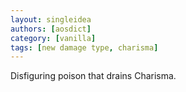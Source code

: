 ```yaml
---
layout: singleidea
authors: [aosdict]
category: [vanilla]
tags: [new damage type, charisma]
---
```

Disfiguring poison that drains Charisma.

